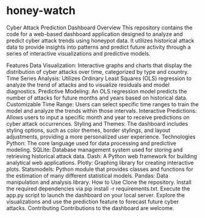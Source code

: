 # honey-watch
Cyber Attack Prediction Dashboard
Overview
This repository contains the code for a web-based dashboard application designed to analyze and predict cyber attack trends using honeypot data. It utilizes historical attack data to provide insights into patterns and predict future activity through a series of interactive visualizations and predictive models.

Features
Data Visualization: Interactive graphs and charts that display the distribution of cyber attacks over time, categorized by type and country.
Time Series Analysis: Utilizes Ordinary Least Squares (OLS) regression to analyze the trend of attacks and to visualize residuals and model diagnostics.
Predictive Modeling: An OLS regression model predicts the number of attacks for future months and years based on historical data.
Customizable Time Range: Users can select specific time ranges to train the model and analyze the trends within those intervals.
Interactive Predictions: Allows users to input a specific month and year to receive predictions on cyber attack occurrences.
Styling and Themes: The dashboard includes styling options, such as color themes, border stylings, and layout adjustments, providing a more personalized user experience.
Technologies
Python: The core language used for data processing and predictive modeling.
SQLite: Database management system used for storing and retrieving historical attack data.
Dash: A Python web framework for building analytical web applications.
Plotly: Graphing library for creating interactive plots.
Statsmodels: Python module that provides classes and functions for the estimation of many different statistical models.
Pandas: Data manipulation and analysis library.
How to Use
Clone the repository.
Install the required dependencies via pip install -r requirements.txt.
Execute the app.py script to launch the dashboard on your local server.
Explore the visualizations and use the prediction feature to forecast future cyber attacks.
Contributing
Contributions to the dashboard are welcome. 
